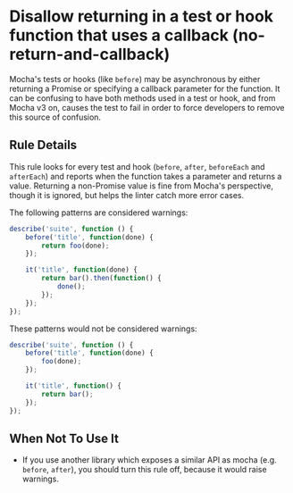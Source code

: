 # Disallow returning in a test or hook function that uses a callback (no-return-and-callback)

Mocha's tests or hooks (like `before`) may be asynchronous by either returning a Promise or specifying a callback parameter for the function. It can be confusing to have both methods used in a test or hook, and from Mocha v3 on, causes the test to fail in order to force developers to remove this source of confusion.

## Rule Details

This rule looks for every test and hook (`before`, `after`, `beforeEach` and `afterEach`) and reports when the function takes a parameter and returns a value. Returning a non-Promise value is fine from Mocha's perspective, though it is ignored, but helps the linter catch more error cases.

The following patterns are considered warnings:

```js
describe('suite', function () {
    before('title', function(done) {
        return foo(done);
    });

    it('title', function(done) {
        return bar().then(function() {
            done();
        });
    });
});
```

These patterns would not be considered warnings:

```js
describe('suite', function () {
    before('title', function(done) {
        foo(done);
    });

    it('title', function() {
        return bar();
    });
});
```

## When Not To Use It

* If you use another library which exposes a similar API as mocha (e.g. `before`, `after`), you should turn this rule off, because it would raise warnings.
